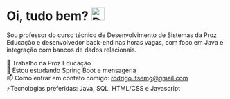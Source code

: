 Oi, tudo bem? <img src="https://github.com/TheDudeThatCode/TheDudeThatCode/blob/master/Assets/Hi.gif" alt="Descrição do GIF" width="30">
=

Sou professor do curso técnico de Desenvolvimento de Sistemas da Proz Educação e desenvolvedor back-end nas horas vagas, com foco em Java e integração com bancos de dados relacionais.

🔭 Trabalho na Proz Educação  
🌱 Estou estudando Spring Boot e mensageria  
📫 Como entrar em contato comigo: rodrigo.ifsemg@gmail.com  
⚡Tecnologias preferidas: Java, SQL, HTML/CSS e Javascript
<!--
**Kobaldo/Kobaldo** is a ✨ _special_ ✨ repository because its `README.md` (this file) appears on your GitHub profile.

Here are some ideas to get you started:

- 🔭 I’m currently working on ...
- 🌱 I’m currently learning ...
- 👯 I’m looking to collaborate on ...
- 🤔 I’m looking for help with ...
- 💬 Ask me about ...
- 📫 How to reach me: ...
- 😄 Pronouns: ...
- ⚡ Fun fact: ...
-->
